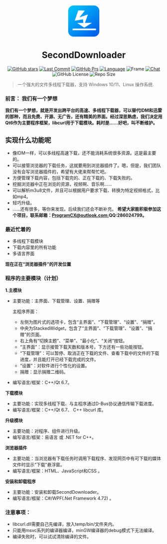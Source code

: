﻿  
<p align="center"><img src="imgs/ico.png" width="100" height="100"></p>

<h1 align="center">SecondDownloader</h1>
<p align="center">
  <a href="https://github.com/pinsoftstudio/seconddownloader/stargazers" ><img src="https://img.shields.io/github/stars/pinsoftstudio/seconddownloader?style=round-square" alt="GitHub stars"></a>
  <a href="https://github.com/pinsoftstudio/SecondDownloader/graphs/commit-activity"><img src="https://img.shields.io/github/last-commit/pinsoftstudio/seconddownloader" alt="Last Commit"></a>
   <a href="https://github.com/pinsoftstudio/SecondDownloader/pulls"><img src="https://img.shields.io/badge/PRs-welcome-red.svg" alt="GitHub Prs"></a>
  <a href="#" ><img src="https://img.shields.io/badge/Language-C++/CSharp-blue.svg" alt="Language"></a>
 <a href="#" style="text-decoration:none"><img src="https://img.shields.io/badge/Frame-Qt/WPF-purple.svg" alt="Frame"></a>
  <a href="https://chat.vuejs.org/"><img src="https://img.shields.io/badge/chat-on%20discord-7289da.svg?sanitize=true" alt="Chat"></a>
    <a href="https://github.com/pinsoftstudio/SecondDownloader/blob/master/LICENSE.txt" style="text-decoration:none"><img src="https://img.shields.io/github/license/pinsoftstudio/seconddownloader?style=round-square" alt="GitHub License"></a>
    <a href="#" style="text-decoration:none"><img src="https://img.shields.io/github/repo-size/pinsoftstudio/seconddownloader" alt="Repo Size"/></a>
</p>


> 一个强大的文件多线程下载器，支持 Windows 10/11、Linux 操作系统.
### 前言： 我们有一个梦想

**我们有一个梦想，就是开发出跨平台的高速、多线程下载器，可以替代IDM和迅雷的那种，而且免费、开源、无广告，还有精美的界面。经过深思熟虑，我们决定用Qt6作为主要程序框架，libcurl用于下载模块。耗时是……好吧，叫不断维护。**

## 实现什么功能呢
- 像IDM一样，可以多线程高速下载，还不能消耗系统很多资源。这是最主要的。
- 可以接管浏览器的下载任务，这就要用到浏览器插件了。嗯，但是，我们团队没有会写浏览器插件的，希望有大佬来帮帮忙吧。
- 方便管理下载内容，包括下载完的、正在下载的、下载失败的。
- 挖掘浏览器中正在浏览的资源，视频啊、音乐啊……
- 可以解析m3u8文件，并且可以根据用户要求下载、转换为特定视频格式，比如mp4。
- 轻巧升级。
- ……还有很多，等你来发现。后续我们还会不断补充。
**希望大家能积极参加这个项目，联系邮箱：ProgramCX@outlook.com;QQ:286024799。**

### 最近忙着的

- 多线程下载模块
- 下载内容里的所有功能
- 多语言界面
 
**现在正在“浏览器插件”的开发位置**


### 程序的主要模块（计划）

**1.主模块**
 
 - 主要功能：主界面、下载管理、设置、捐赠等
    
    主程序界面：
    
    - 左侧为图片式的选项卡，包含“主界面”、“下载管理”、“设置”、“捐赠”。  
    - 中央为StackedWidget，包含了“主界面”、“下载管理”、“设置”、“捐赠”的页面。
    - 右上角有“切换主题”、“菜单”、“最小化”、“关闭”按钮。
    - “主界面”：显示接管下载天数和版本号，下方还有一些功能按钮。
    - “下载管理”：可以暂停、取消正在下载的文件、查看下载中的文件的下载进度，并且能打开已经下载完成的文件。
    - “设置”：对软件进行个性化的设置。
    - 捐赠：显示捐赠二维码。
- 编写语言/框架：C++/Qt 6.7。

**下载模块**

 - 主要功能：实现多线程下载、与主程序通过D-Bus协议通信传输下载进度。
 - 编写语言/框架：C++/Qt 6.7、 C++ libcurl 库。

 **升级模块**

 - 主要功能：对程序、组件进行升级。
 - 编写语言/框架：易语言 或 .NET for C++。

 **浏览器插件**

 - 主要功能：当浏览器有下载任务时调用下载程序、发现网页中有可下载的媒体文件时显示“下载”悬浮窗。
 - 编写语言/框架：HTML、JavaScript和CSS  。

**安装和卸载程序**

 - 主要功能：安装和卸载SecondDownloader。
 - 编写语言/框架：C#/WPF(.Net Framework 4.72)  。 

### 注意事项：

- libcurl.dll需要自己先编译，放入temp/bin/文件夹内。
- 只能用msvc系列的编译器编译，minGW编译器的debug模式下无法编译。
- 编译失败时，可以试试清除编译的文件。
            


 



